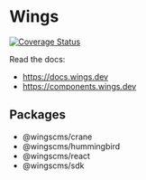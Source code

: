 # Wings
[![Coverage Status](https://coveralls.io/repos/github/wingscms/wings/badge.svg)](https://coveralls.io/github/wingscms/wings)

Read the docs:

- https://docs.wings.dev
- https://components.wings.dev

## Packages

- @wingscms/crane
- @wingscms/hummingbird
- @wingscms/react
- @wingscms/sdk
